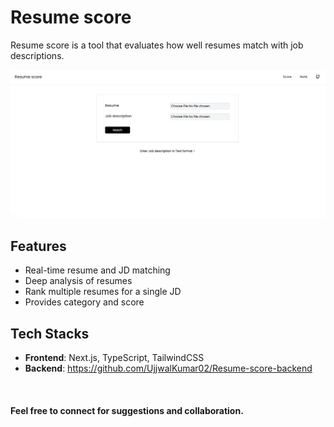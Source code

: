 # Resume score

Resume score is a tool that evaluates how well resumes match with job descriptions.

![Image](public/app_screenshot.jpeg)

## Features

- Real-time resume and JD matching
- Deep analysis of resumes
- Rank multiple resumes for a single JD
- Provides category and score

## Tech Stacks

- **Frontend**: Next.js, TypeScript, TailwindCSS
- **Backend**: https://github.com/UjjwalKumar02/Resume-score-backend

<br>

#### Feel free to connect for suggestions and collaboration.